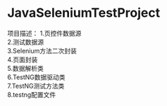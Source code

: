 # JavaSeleniumTestProject
项目描述：
  1.页控件数据源</br>
  2.测试数据源</br>
  3.Selenium方法二次封装</br>
  4.页面封装</br>
  5.数据解析类</br>
  6.TestNG数据驱动类</br>
  7.TestNG测试方法类</br>
  8.testng配置文件</br>
